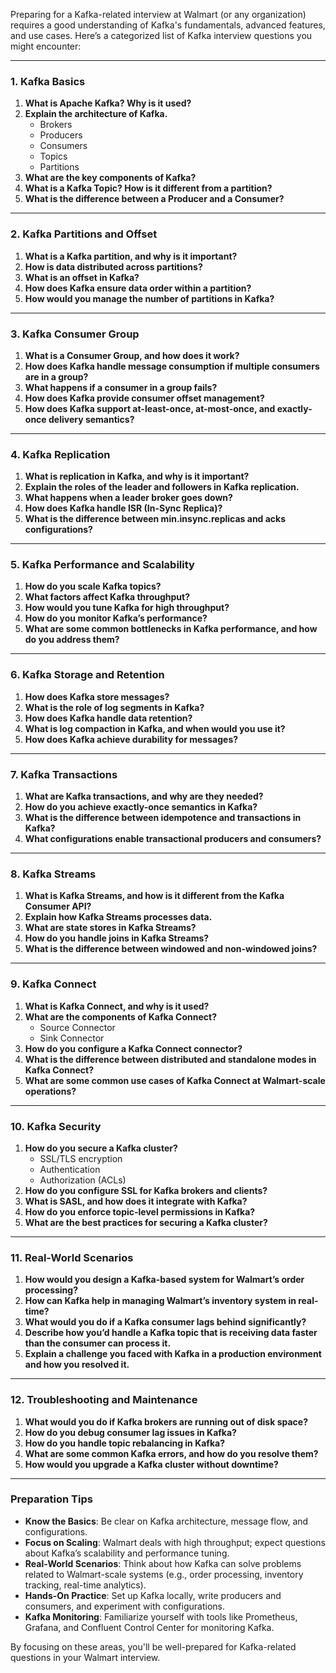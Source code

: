 Preparing for a Kafka-related interview at Walmart (or any organization) requires a good understanding of Kafka's fundamentals, advanced features, and use cases. Here’s a categorized list of Kafka interview questions you might encounter:

---

### **1. Kafka Basics**
1. **What is Apache Kafka? Why is it used?**
2. **Explain the architecture of Kafka.**
   - Brokers
   - Producers
   - Consumers
   - Topics
   - Partitions
3. **What are the key components of Kafka?**
4. **What is a Kafka Topic? How is it different from a partition?**
5. **What is the difference between a Producer and a Consumer?**

---

### **2. Kafka Partitions and Offset**
1. **What is a Kafka partition, and why is it important?**
2. **How is data distributed across partitions?**
3. **What is an offset in Kafka?**
4. **How does Kafka ensure data order within a partition?**
5. **How would you manage the number of partitions in Kafka?**

---

### **3. Kafka Consumer Group**
1. **What is a Consumer Group, and how does it work?**
2. **How does Kafka handle message consumption if multiple consumers are in a group?**
3. **What happens if a consumer in a group fails?**
4. **How does Kafka provide consumer offset management?**
5. **How does Kafka support at-least-once, at-most-once, and exactly-once delivery semantics?**

---

### **4. Kafka Replication**
1. **What is replication in Kafka, and why is it important?**
2. **Explain the roles of the leader and followers in Kafka replication.**
3. **What happens when a leader broker goes down?**
4. **How does Kafka handle ISR (In-Sync Replica)?**
5. **What is the difference between min.insync.replicas and acks configurations?**

---

### **5. Kafka Performance and Scalability**
1. **How do you scale Kafka topics?**
2. **What factors affect Kafka throughput?**
3. **How would you tune Kafka for high throughput?**
4. **How do you monitor Kafka’s performance?**
5. **What are some common bottlenecks in Kafka performance, and how do you address them?**

---

### **6. Kafka Storage and Retention**
1. **How does Kafka store messages?**
2. **What is the role of log segments in Kafka?**
3. **How does Kafka handle data retention?**
4. **What is log compaction in Kafka, and when would you use it?**
5. **How does Kafka achieve durability for messages?**

---

### **7. Kafka Transactions**
1. **What are Kafka transactions, and why are they needed?**
2. **How do you achieve exactly-once semantics in Kafka?**
3. **What is the difference between idempotence and transactions in Kafka?**
4. **What configurations enable transactional producers and consumers?**

---

### **8. Kafka Streams**
1. **What is Kafka Streams, and how is it different from the Kafka Consumer API?**
2. **Explain how Kafka Streams processes data.**
3. **What are state stores in Kafka Streams?**
4. **How do you handle joins in Kafka Streams?**
5. **What is the difference between windowed and non-windowed joins?**

---

### **9. Kafka Connect**
1. **What is Kafka Connect, and why is it used?**
2. **What are the components of Kafka Connect?**
   - Source Connector
   - Sink Connector
3. **How do you configure a Kafka Connect connector?**
4. **What is the difference between distributed and standalone modes in Kafka Connect?**
5. **What are some common use cases of Kafka Connect at Walmart-scale operations?**

---

### **10. Kafka Security**
1. **How do you secure a Kafka cluster?**
   - SSL/TLS encryption
   - Authentication
   - Authorization (ACLs)
2. **How do you configure SSL for Kafka brokers and clients?**
3. **What is SASL, and how does it integrate with Kafka?**
4. **How do you enforce topic-level permissions in Kafka?**
5. **What are the best practices for securing a Kafka cluster?**

---

### **11. Real-World Scenarios**
1. **How would you design a Kafka-based system for Walmart’s order processing?**
2. **How can Kafka help in managing Walmart’s inventory system in real-time?**
3. **What would you do if a Kafka consumer lags behind significantly?**
4. **Describe how you’d handle a Kafka topic that is receiving data faster than the consumer can process it.**
5. **Explain a challenge you faced with Kafka in a production environment and how you resolved it.**

---

### **12. Troubleshooting and Maintenance**
1. **What would you do if Kafka brokers are running out of disk space?**
2. **How do you debug consumer lag issues in Kafka?**
3. **How do you handle topic rebalancing in Kafka?**
4. **What are some common Kafka errors, and how do you resolve them?**
5. **How would you upgrade a Kafka cluster without downtime?**

---

### **Preparation Tips**
- **Know the Basics**: Be clear on Kafka architecture, message flow, and configurations.
- **Focus on Scaling**: Walmart deals with high throughput; expect questions about Kafka’s scalability and performance tuning.
- **Real-World Scenarios**: Think about how Kafka can solve problems related to Walmart-scale systems (e.g., order processing, inventory tracking, real-time analytics).
- **Hands-On Practice**: Set up Kafka locally, write producers and consumers, and experiment with configurations.
- **Kafka Monitoring**: Familiarize yourself with tools like Prometheus, Grafana, and Confluent Control Center for monitoring Kafka.

By focusing on these areas, you'll be well-prepared for Kafka-related questions in your Walmart interview.
